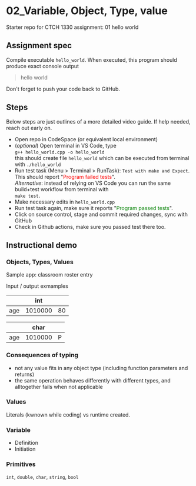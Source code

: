 # 02_Variable, Object, Type, value

Starter repo for CTCH 1330 assignment: 01 hello world

## Assignment spec

Compile executable `hello_world`. When executed, this program should produce exact console output
> hello world

Don't forget to push your code back to GitHub.

## Steps

Below steps are just outlines of a more detailed video guide. If help needed, reach out early on.
- Open repo in CodeSpace (or equivalent local environment)
- (_optional_) Open terminal in VS Code, type
<br />``` g++ hello_world.cpp -o hello_world ```
<br />this should create file `hello_world` which can be executed from terminal with `./hello_world`
- Run test task (Menu > Terminal > RunTask): `Test with make and Expect`. This should report "<span style="color:red">Program failed tests</span>".
<br />_Alternative_: instead of relying on VS Code you can run the same build+test workflow from terminal with <br />```make test```.
- Make necessary edits in `hello_world.cpp`
- Run test task again, make sure it reports "<span style="color:green">Program passed tests</span>".
- Click on source control, stage and commit required changes, sync with GitHub
- Check in Github actions, make sure you passed test there too.

## Instructional demo 

### Objects, Types, Values

Sample app: classroom roster entry

Input / output exmamples


|  | int  |  |
| -- | -- | -- |
| age | 1010000 | 80 |


|  | char  |  |
| -- | -- | -- |
| age | 1010000 | P |

### Consequences of typing
- not any value fits in any object type (including function parameters and returns)
- the same operation behaves differently with different types, and alltogether fails when not applicable

### Values

Literals (kwnown while coding) vs runtime created.

### Variable

- Definition
- Initiation

### Primitives

`int`, `double`, `char`, `string`, `bool`